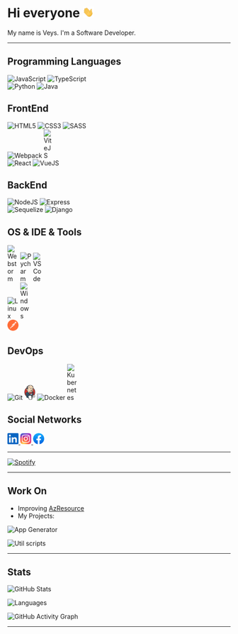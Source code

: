 # Hi everyone <img src="https://raw.githubusercontent.com/MDReal32/MDReal32/master/assets/hi.gif" alt="Hello :)" width="25" />

My name is Veys. I'm a Software Developer.

---

## Programming Languages

![JavaScript](https://icongr.am/devicon/javascript-original.svg?size=25&color=aabbcc)
![TypeScript](https://icongr.am/devicon/typescript-original.svg?size=25&color=aabbcc)
<br />
![Python](https://icongr.am/devicon/python-original.svg?size=25&color=aabbcc)
![Java](https://icongr.am/devicon/java-original.svg?size=25&color=aabbcc)

## FrontEnd

![HTML5](https://icongr.am/devicon/html5-original.svg?size=25&color=aabbcc)
![CSS3](https://icongr.am/devicon/css3-original.svg?size=25&color=aabbcc)
![SASS](https://icongr.am/devicon/sass-original.svg?size=25&color=aabbcc)
<br />
![Webpack](https://icongr.am/devicon/webpack-original.svg?size=25&color=aabbcc)
<img src="https://vitejs.dev/logo.svg" style="display: inline-block" alt="ViteJS" width="25" />
<br />
![React](https://icongr.am/devicon/react-original.svg?size=25&color=aabbcc)
![VueJS](https://icongr.am/devicon/vuejs-original.svg?size=25&color=aabbcc)

## BackEnd

![NodeJS](https://icongr.am/devicon/nodejs-original.svg?size=25&color=aabbcc)
![Express](https://icongr.am/devicon/express-original.svg?size=25&color=aabbcc)
<br />
![Sequelize](https://icongr.am/devicon/sequelize-original.svg?size=25&color=aabbcc)
![Django](https://icongr.am/devicon/django-original.svg?size=25&color=aabbcc)

## OS & IDE & Tools

<p>
  <img src="https://upload.wikimedia.org/wikipedia/commons/c/c0/WebStorm_Icon.svg" style="display: inline-block" alt="Webstorm" width="25" />
  <img src="https://upload.wikimedia.org/wikipedia/commons/1/1d/PyCharm_Icon.svg" style="display: inline-block" alt="Pycharm" width="25" />
  <img src="https://upload.wikimedia.org/wikipedia/commons/9/9a/Visual_Studio_Code_1.35_icon.svg" style="display: inline-block" alt="VSCode" width="25" />
  <br />
  <img src="https://upload.wikimedia.org/wikipedia/commons/thumb/3/35/Tux.svg/374px-Tux.svg.png" style="display: inline-block" alt="Linux" width="25" />
  <img src="https://upload.wikimedia.org/wikipedia/commons/thumb/4/48/Windows_logo_-_2012_%28dark_blue%29.svg/1024px-Windows_logo_-_2012_%28dark_blue%29.svg.png" style="display: inline-block" alt="Windows" width="25" />
  <br />
  <img src="https://raw.githubusercontent.com/MDReal32/MDReal32/master/assets/postman.svg" style="display: inline-block" alt="Postman" width="25" />
</p>

## DevOps

![Git](https://icongr.am/devicon/git-original.svg?size=25&color=aabbcc)
<img src="https://raw.githubusercontent.com/MDReal32/MDReal32/master/assets/jenkins.svg" style="display: inline-block" alt="Jenkins" width="25" />
![Docker](https://icongr.am/devicon/docker-original.svg?size=25&color=aabbcc)
<img src="https://upload.wikimedia.org/wikipedia/commons/3/39/Kubernetes_logo_without_workmark.svg" style="display: inline-block" alt="Kubernetes" width="25" />

## Social Networks

<a href="https://www.linkedin.com/in/mdreal32">
  <img src="https://raw.githubusercontent.com/MDReal32/MDReal32/master/assets/linkedin.svg" alt="LinkedIn" width="25" />
</a>
<a href="https://instagram.com/mdreal32">
  <img src="https://raw.githubusercontent.com/MDReal32/MDReal32/master/assets/instagram.svg" alt="Instagram" width="25" />
</a>
<a href="https://fb.com/mdrealiyev">
  <img src="https://raw.githubusercontent.com/MDReal32/MDReal32/master/assets/facebook.svg" alt="Facebook" width="25" />
</a>

---

[![Spotify](https://spotify-github-profile.vercel.app/api/view.svg?uid=ns2hykcwfixafd27l90ig6n2b&cover_image=true&theme=novatorem)](https://spotify-github-profile.vercel.app/api/view.svg?uid=ns2hykcwfixafd27l90ig6n2b&redirect=true)

---

## Work On

- Improving [AzResource](https://github.com/nurlan-aliyev/azresource)
- My Projects:

![App Generator](https://github-readme-stats.vercel.app/api/pin/?username=MDReal32&repo=app-generator&theme=onedark)

![Util scripts](https://github-readme-stats.vercel.app/api/pin/?username=MDReal32&repo=utils&theme=onedark)

---

## Stats

![GitHub Stats](https://github-readme-stats.vercel.app/api?username=MDReal32&show_icons=true&locale=en&theme=onedark&include_all_commits=true&count_private=true)

![Languages](https://github-readme-stats.vercel.app/api/top-langs?username=MDReal32&show_icons=true&locale=en&theme=onedark)

![GitHub Activity Graph](https://activity-graph.herokuapp.com/graph?username=MDReal32&bg_color=000000&color=4fff67&line=4fff67&point=ffffff&area=true&hide_border=true)

---
